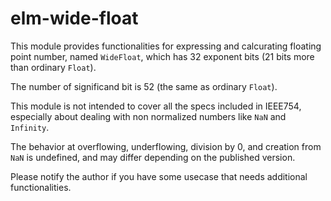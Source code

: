 # elm-wide-float

This module provides functionalities for expressing and calcurating floating point number, named `WideFloat`, which has 32 exponent bits (21 bits more than ordinary `Float`).

The number of significand bit is 52 (the same as ordinary `Float`).

This module is not intended to cover all the specs included in IEEE754, especially about dealing with non normalized numbers like `NaN` and `Infinity`.

The behavior at overflowing, underflowing, division by 0, and creation from `NaN` is undefined, and may differ depending on the published version.

Please notify the author if you have some usecase that needs additional functionalities.
